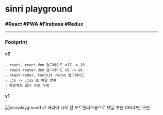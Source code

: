 # sinri playground
### #React #PWA #Firebase #Redux

---
### Footprint
#### v2
```
- react, react-dom 업그레이드 v17 -> 18
- react-router-dom 업그레이드 v5 -> v6
- react-redux, toolkit redux 업그레이드 
- .js -> .jsx 로 파일 변환 
- 프로젝트 폴더 구조 수정
```

#### v1
![sinriplayground v1](https://wikidocs.net/images/page/160322/main1.PNG)
커리어 시작 전 포트폴리오용으로 댓글 부분 CRUD만 구현